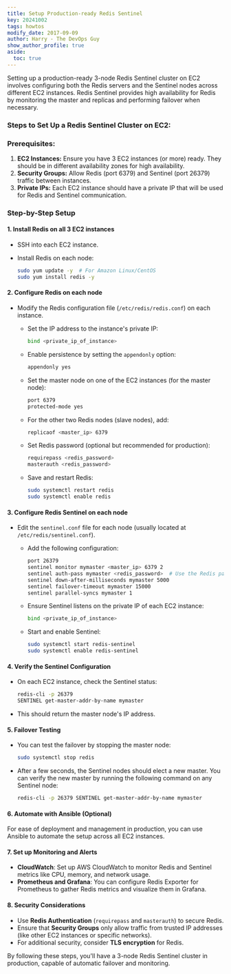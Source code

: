 ```yaml
---
title: Setup Production-ready Redis Sentinel
key: 20241002
tags: howtos
modify_date: 2017-09-09
author: Harry - The DevOps Guy
show_author_profile: true
aside:
  toc: true
---
```


Setting up a production-ready 3-node Redis Sentinel cluster on EC2 involves configuring both the Redis servers and the Sentinel nodes across different EC2 instances. Redis Sentinel provides high availability for Redis by monitoring the master and replicas and performing failover when necessary.

### Steps to Set Up a Redis Sentinel Cluster on EC2:

### Prerequisites:
1. **EC2 Instances:** Ensure you have 3 EC2 instances (or more) ready. They should be in different availability zones for high availability.
2. **Security Groups:** Allow Redis (port 6379) and Sentinel (port 26379) traffic between instances.
3. **Private IPs:** Each EC2 instance should have a private IP that will be used for Redis and Sentinel communication.

### Step-by-Step Setup

#### 1. **Install Redis on all 3 EC2 instances**
- SSH into each EC2 instance.
- Install Redis on each node:

   ```bash
   sudo yum update -y  # For Amazon Linux/CentOS
   sudo yum install redis -y
   ```

#### 2. **Configure Redis on each node**
- Modify the Redis configuration file (`/etc/redis/redis.conf`) on each instance.

   - Set the IP address to the instance's private IP:
     ```bash
     bind <private_ip_of_instance>
     ```

   - Enable persistence by setting the `appendonly` option:
     ```bash
     appendonly yes
     ```

   - Set the master node on one of the EC2 instances (for the master node):
     ```bash
     port 6379
     protected-mode yes
     ```

   - For the other two Redis nodes (slave nodes), add:
     ```bash
     replicaof <master_ip> 6379
     ```

   - Set Redis password (optional but recommended for production):
     ```bash
     requirepass <redis_password>
     masterauth <redis_password>
     ```

   - Save and restart Redis:
     ```bash
     sudo systemctl restart redis
     sudo systemctl enable redis
     ```

#### 3. **Configure Redis Sentinel on each node**
- Edit the `sentinel.conf` file for each node (usually located at `/etc/redis/sentinel.conf`).

   - Add the following configuration:
     ```bash
     port 26379
     sentinel monitor mymaster <master_ip> 6379 2
     sentinel auth-pass mymaster <redis_password>  # Use the Redis password if authentication is enabled
     sentinel down-after-milliseconds mymaster 5000
     sentinel failover-timeout mymaster 15000
     sentinel parallel-syncs mymaster 1
     ```

   - Ensure Sentinel listens on the private IP of each EC2 instance:
     ```bash
     bind <private_ip_of_instance>
     ```

   - Start and enable Sentinel:
     ```bash
     sudo systemctl start redis-sentinel
     sudo systemctl enable redis-sentinel
     ```

#### 4. **Verify the Sentinel Configuration**
- On each EC2 instance, check the Sentinel status:
   ```bash
   redis-cli -p 26379
   SENTINEL get-master-addr-by-name mymaster
   ```

- This should return the master node's IP address.

#### 5. **Failover Testing**
- You can test the failover by stopping the master node:
   ```bash
   sudo systemctl stop redis
   ```

- After a few seconds, the Sentinel nodes should elect a new master. You can verify the new master by running the following command on any Sentinel node:
   ```bash
   redis-cli -p 26379 SENTINEL get-master-addr-by-name mymaster
   ```

#### 6. **Automate with Ansible (Optional)**
For ease of deployment and management in production, you can use Ansible to automate the setup across all EC2 instances.

#### 7. **Set up Monitoring and Alerts**
- **CloudWatch**: Set up AWS CloudWatch to monitor Redis and Sentinel metrics like CPU, memory, and network usage.
- **Prometheus and Grafana**: You can configure Redis Exporter for Prometheus to gather Redis metrics and visualize them in Grafana.

#### 8. **Security Considerations**
- Use **Redis Authentication** (`requirepass` and `masterauth`) to secure Redis.
- Ensure that **Security Groups** only allow traffic from trusted IP addresses (like other EC2 instances or specific networks).
- For additional security, consider **TLS encryption** for Redis.

By following these steps, you'll have a 3-node Redis Sentinel cluster in production, capable of automatic failover and monitoring.